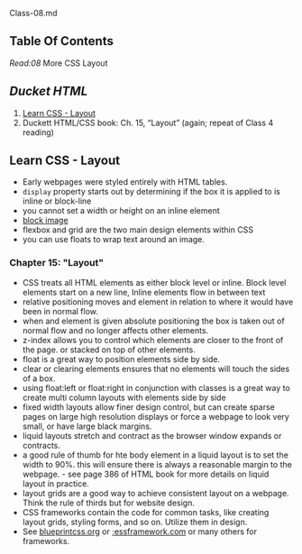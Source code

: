 Class-08.md

## **Table Of Contents**

_Read:08_   More CSS Layout

## ***Ducket HTML***

1. [Learn CSS - Layout](https://web.dev/learn/css/layout/)
2. Duckett HTML/CSS book: Ch. 15, “Layout” (again; repeat of Class 4 reading)

## **Learn CSS - Layout**

- Early webpages were styled entirely with HTML tables.
- `display` property starts out by determining if the box it is applied to is inline or block-line
- you cannot set a width or height on an inline element
- [block image](https://web-dev.imgix.net/image/VbAJIREinuYvovrBzzvEyZOpw5w1/GezxDZXkJgkMevkKg39M.png?auto=format&w=1600)
- flexbox and grid are the two main design elements within CSS
- you can use floats to wrap text around an image.

### **Chapter 15: "Layout"**

- CSS treats all HTML elements as either block level or inline. Block level elements start on a new line, Inline elements flow in between text
- relative positioning moves and element in relation to where it would have been in normal flow.
- when and element is given absolute positioning the box is taken out of normal flow and no longer affects other elements.
- z-index allows you to control which elements are closer to the front of the page. or stacked on top of other elements.
- float is a great way to position elements side by side.
- clear or clearing elements ensures that no elements will touch the sides of a box.
- using float:left or float:right in conjunction with classes is a great way to create multi column layouts with elements side by side
- fixed width layouts allow finer design control, but can create sparse pages on large high resolution displays or force a webpage to look very small, or have large black margins.
- liquid layouts stretch and contract as the browser window expands or contracts. 
- a good rule of thumb for hte body element in a liquid layout is to set the width to 90%. this will ensure there is always a reasonable margin to the webpage. - see page 386 of HTML book for more details on liquid layout in practice. 
- layout grids are a good way to achieve consistent layout on a webpage. Think the rule of thirds but for website design.
- CSS frameworks contain the code for common tasks, like creating layout grids, styling forms, and so on. Utilize them in design.
- See [blueprintcss.org](blueprintcss.org) or [;essframework.com](lessframework.com) or many others for frameworks.
